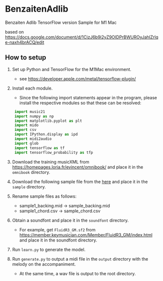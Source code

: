 # BenzaitenAdlib
Benzaiten Adlib TensorFlow version Sample for M1 Mac

based on https://docs.google.com/document/d/1CizJ6b9i2yZ9OIDPrBWUROyJahlZrlqe-naxh4brACQ/edit

## How to setup

1. Set up Python and TensorFlow for the M1Mac environment.
   * see https://developer.apple.com/metal/tensorflow-plugin/ 
1. Install each module.   
   * Since the following import statements appear in the program, please install the respective modules so that these can be resolved:
   ```python
    import music21
    import numpy as np
    import matplotlib.pyplot as plt
    import mido
    import csv
    import IPython.display as ipd
    import midi2audio
    import glob
    import tensorflow as tf
    import tensorflow_probability as tfp
   ```

1. Download the training musicXML from https://homepages.loria.fr/evincent/omnibook/ and place it in the `omnibook` directory.

1. Download the following sample file from the [here](https://drive.google.com/drive/folders/1jZSMX14B-i98x06QowaNL_9VGXeJZJbd) and place it in the `sample` directory. 
1. Rename sample files as follows:
   - sample1_backing.mid -> sample_backing.mid
   - sample1_chord.csv -> sample_chord.csv

1. Obtain a soundfont and place it in the `soundfont` directory.
   - For example, get `FluidR3_GM.sf2` from https://member.keymusician.com/Member/FluidR3_GM/index.html and place it in the soundfont directory.

1. Run `learn.py` to generate the model.

1. Run `generate.py` to output a midi file in the `output` directory with the melody on the accompaniment.
   - At the same time, a wav file is output to the root directory.



